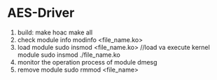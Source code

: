 # AES-Driver

1. build: make hoac make all
2. check module info
modinfo <file_name.ko>
3. load module
sudo insmod <file_name.ko>
//load va execute kernel module
sudo insmod ./file_name.ko
4. monitor the operation process of module
dmesg
6. remove module 
sudo rmmod <file_name>
